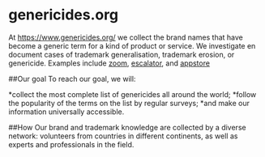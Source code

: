 # genericides.org
At https://www.genericides.org/ we collect the brand names that have become a generic term for a kind of product or service. We investigate en document cases of trademark generalisation, trademark erosion, or genericide. Examples include [zoom](genericides.org/trademark/zoom), [escalator](https://genericides.org/trademark/escalator), and [appstore](https://genericides.org/index.php/trademark/appstore)

##Our goal
To reach our goal, we will:

*collect the most complete list of genericides all around the world;
*follow the popularity of the terms on the list by regular surveys;
*and make our information universally accessible.

##How
Our brand and trademark knowledge are collected by a diverse network: volunteers from countries in different continents, as well as experts and professionals in the field.
